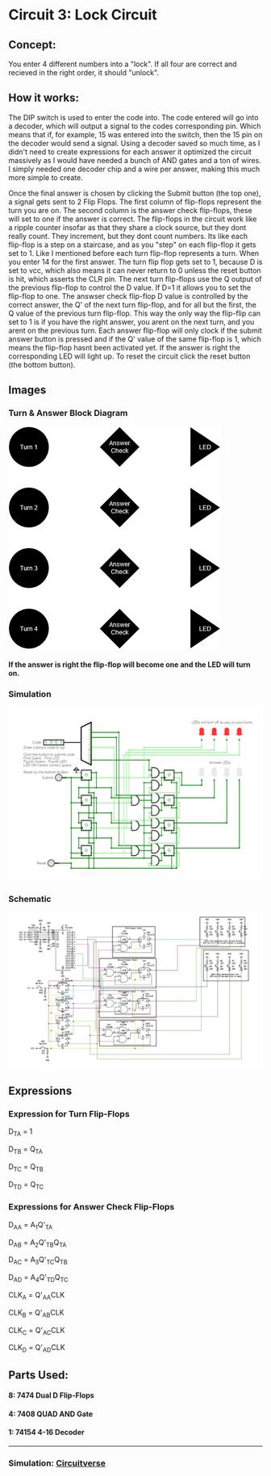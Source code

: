 # Circuit 3: Lock Circuit 
## Concept:
You enter 4 different numbers into a "lock". If all four are correct and recieved in the right order, it should "unlock". 
## How it works:
The DIP switch is used to enter the code into. The code entered will go into a decoder, which will output a signal to the codes corresponding pin. Which means that if, for example, 15 was entered into the switch, then the 15 pin on the decoder would send a signal. Using a decoder saved so much time, as I didn't need to create expressions for each answer it optimized the circuit massively as I would have needed a bunch of AND gates and a ton of wires. I simply needed one decoder chip and a wire per answer, making this much more simple to create.

Once the final answer is chosen by clicking the Submit button (the top one), a signal gets sent to 2 Flip Flops. The first column of flip-flops represent the turn you are on. The second column is the answer check flip-flops, these will set to one if the answer is correct. The flip-flops in the circuit work like a ripple counter insofar as that they share a clock source, but they dont really count. They increment, but they dont count numbers. Its like each flip-flop is a step on a staircase, and as you "step" on each flip-flop it gets set to 1. Like I mentioned before each turn flip-flop represents a turn. When you enter 14 for the first answer. The turn flip flop gets set to 1, because D is set to vcc, which also means it can never return to 0 unless the reset button is hit, which asserts the CLR pin. The next turn flip-flops use the Q output of the previous flip-flop to control the D value. If D=1 it allows you to set the flip-flop to one. The answser check flip-flop D value is controlled by the correct answer, the Q' of the next turn flip-flop, and for all but the first, the Q value of the previous turn flip-flop. This way the only way the flip-flip can set to 1 is if you have the right answer, you arent on the next turn, and you arent on the previous turn. Each answer flip-flop will only clock if the submit answer button is pressed and if the Q' value of the same flip-flop is 1, which means the flip-flop hasnt been activated yet. If the answer is right the corresponding LED will light up. To reset the circuit click the reset button (the bottom button).

## Images
### Turn & Answer Block Diagram
![Circuit 3 Block Diagram](Circuit_3_block_diagram.png)
#### If the answer is right the flip-flop will become one and the LED will turn on.
### Simulation
![Circuit 3 Simulation](Circuit_3_Simulation.png)
### Schematic
![Circuit 3 Schematic](Circuit_3_Schematic.jpg)

## Expressions
### Expression for Turn Flip-Flops

D<sub>TA</sub> = 1

D<sub>TB</sub> = Q<sub>TA</sub>

D<sub>TC</sub> = Q<sub>TB</sub>

D<sub>TD</sub> = Q<sub>TC</sub>

### Expressions for Answer Check Flip-Flops

D<sub>AA</sub> = A<sub>1</sub>Q'<sub>TA</sub>

D<sub>AB</sub> = A<sub>2</sub>Q'<sub>TB</sub>Q<sub>TA</sub>

D<sub>AC</sub> = A<sub>3</sub>Q'<sub>TC</sub>Q<sub>TB</sub>

D<sub>AD</sub> = A<sub>4</sub>Q'<sub>TD</sub>Q<sub>TC</sub>



CLK<sub>A</sub> = Q'<sub>AA</sub>CLK

CLK<sub>B</sub> = Q'<sub>AB</sub>CLK

CLK<sub>C</sub> = Q'<sub>AC</sub>CLK

CLK<sub>D</sub> = Q'<sub>AD</sub>CLK

## Parts Used:
#### 8: 7474 Dual D Flip-Flops
#### 4: 7408 QUAD AND Gate
#### 1: 74154 4-16 Decoder

***
### Simulation: [Circuitverse](https://circuitverse.org/simulator/edit/lock-circuit-9322b070-b124-4427-a766-c93bc677ccae)
